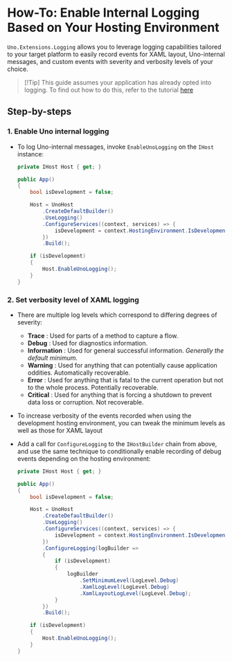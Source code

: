 # How-To: Enable Internal Logging Based on Your Hosting Environment

`Uno.Extensions.Logging` allows you to leverage logging capabilities tailored to your target platform to easily record events for XAML layout, Uno-internal messages, and custom events with severity and verbosity levels of your choice.

> [!Tip] This guide assumes your application has already opted into logging. To find out how to do this, refer to the tutorial [here](./HowTo-Logging.md)

## Step-by-steps

### 1. Enable Uno internal logging

* To log Uno-internal messages, invoke `EnableUnoLogging` on the `IHost` instance:

    ```csharp
    private IHost Host { get; }

    public App()
    {
        bool isDevelopment = false;

        Host = UnoHost
            .CreateDefaultBuilder()
            .UseLogging()
            .ConfigureServices((context, services) => {
                isDevelopment = context.HostingEnvironment.IsDevelopment();
            })
            .Build();

        if (isDevelopment)
        {
            Host.EnableUnoLogging();
        }
    }
    ```

### 2. Set verbosity level of XAML logging

* There are multiple log levels which correspond to differing degrees of severity:

  - **Trace** : Used for parts of a method to capture a flow.
  - **Debug** : Used for diagnostics information.
  - **Information** : Used for general successful information. _Generally the default minimum._
  - **Warning** : Used for anything that can potentially cause application oddities. Automatically recoverable.
  - **Error** : Used for anything that is fatal to the current operation but not to the whole process. Potentially recoverable.
  - **Critical** : Used for anything that is forcing a shutdown to prevent data loss or corruption. Not recoverable.

* To increase verbosity of the events recorded when using the development hosting environment, you can tweak the minimum levels as well as those for XAML layout 

* Add a call for `ConfigureLogging` to the `IHostBuilder` chain from above, and use the same technique to conditionally enable recording of debug events depending on the hosting environment:

    ```csharp
    private IHost Host { get; }

    public App()
    {
        bool isDevelopment = false;

        Host = UnoHost
            .CreateDefaultBuilder()
            .UseLogging()
            .ConfigureServices((context, services) => {
                isDevelopment = context.HostingEnvironment.IsDevelopment();
            })
            .ConfigureLogging(logBuilder =>
            {
                if (isDevelopment)
                {
                    logBuilder
                        .SetMinimumLevel(LogLevel.Debug)
                        .XamlLogLevel(LogLevel.Debug)
                        .XamlLayoutLogLevel(LogLevel.Debug);
                }
            })
            .Build();

        if (isDevelopment)
        {
            Host.EnableUnoLogging();
        }
    }
    ```